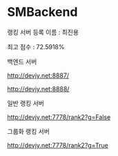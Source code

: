 # SMBackend

랭킹 서버 등록 이름 : 최진용

최고 점수 : 72.5918%

백엔드 서버

http://devjy.net:8887/

http://devjy.net:8888/

일반 랭킹 서버

http://devjy.net:7778/rank2?g=False

그룹화 랭킹 서버

http://devjy.net:7778/rank2?g=True
